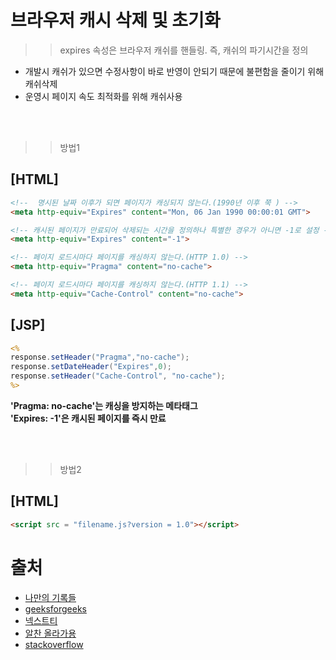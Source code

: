 # 브라우저 캐시 삭제 및 초기화

>> expires 속성은 브라우저 캐쉬를 핸들링. 즉, 캐쉬의 파기시간을 정의
- 개발시 캐쉬가 있으면 수정사항이 바로 반영이 안되기 때문에 불편함을 줄이기 위해 캐쉬삭제
- 운영시 페이지 속도 최적화를 위해 캐쉬사용

<br/><br/>

>> 방법1
## **[HTML]**
```html
<!--  명시된 날짜 이후가 되면 페이지가 캐싱되지 않는다.(1990년 이후 쭉 ) -->
<meta http-equiv="Expires" content="Mon, 06 Jan 1990 00:00:01 GMT">

<!-- 캐시된 페이지가 만료되어 삭제되는 시간을 정의하나 특별한 경우가 아니면 -1로 설정 -->
<meta http-equiv="Expires" content="-1">

<!-- 페이지 로드시마다 페이지를 캐싱하지 않는다.(HTTP 1.0) -->
<meta http-equiv="Pragma" content="no-cache">

<!-- 페이지 로드시마다 페이지를 캐싱하지 않는다.(HTTP 1.1) -->
<meta http-equiv="Cache-Control" content="no-cache">
```

## **[JSP]**
```jsp
<%
response.setHeader("Pragma","no-cache"); 
response.setDateHeader("Expires",0); 
response.setHeader("Cache-Control", "no-cache");
%>
```
**'Pragma: no-cache'는 캐싱을 방지하는 메타태그**  
**'Expires: -1'은 캐시된 페이지를 즉시 만료**

<br/><br/>

>> 방법2
## **[HTML]**
```html
<script src = "filename.js?version = 1.0"></script> 
```

# 출처
- [나만의 기록들](https://mine-it-record.tistory.com/294)
- [geeksforgeeks](https://www.geeksforgeeks.org/how-to-clear-cache-memory-using-javascript/)
- [넥스트티](https://www.next-t.co.kr/blog/%EA%B2%80%EC%83%89%EC%97%94%EC%A7%84%EC%B5%9C%EC%A0%81%ED%99%94-SEO-%ED%85%8C%ED%81%AC%EB%8B%88%EC%BB%ACSEO-%EB%A9%94%ED%83%80%ED%83%9C%EA%B7%B8-metatags-expires-%EC%86%8D%EC%84%B1)
- [알찬 올라가용](https://gahyun-web-diary.tistory.com/16)
- [stackoverflow](https://stackoverflow.com/questions/1922910/force-browser-to-clear-cache)
